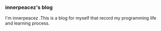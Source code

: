 ### innerpeacez's blog

I'm innerpeacez .This is a blog for myself that record my programming life and learning process.	


